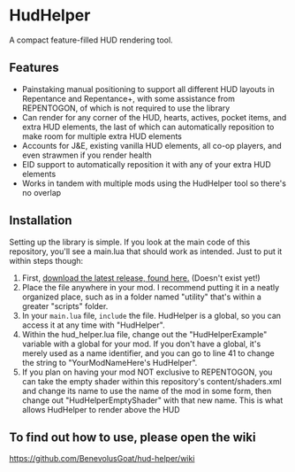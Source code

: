 # HudHelper
 A compact feature-filled HUD rendering tool.

## Features

- Painstaking manual positioning to support all different HUD layouts in Repentance and Repentance+, with some assistance from REPENTOGON, of which is not required to use the library
- Can render for any corner of the HUD, hearts, actives, pocket items, and extra HUD elements, the last of which can automatically reposition to make room for multiple extra HUD elements
- Accounts for J&E, existing vanilla HUD elements, all co-op players, and even strawmen if you render health
- EID support to automatically reposition it with any of your extra HUD elements
- Works in tandem with multiple mods using the HudHelper tool so there's no overlap

## Installation
Setting up the library is simple. If you look at the main code of this repository, you'll see a main.lua that should work as intended. Just to put it within steps though:
1. First, [download the latest release, found here.](https://github.com/BenevolusGoat/hud-helper/wiki/) (Doesn't exist yet!)
2. Place the file anywhere in your mod. I recommend putting it in a neatly organized place, such as in a folder named "utility" that's within a greater "scripts" folder.
3. In your `main.lua` file, `include` the file. HudHelper is a global, so you can access it at any time with "HudHelper".
4. Within the hud_helper.lua file, change out the "HudHelperExample" variable with a global for your mod. If you don't have a global, it's merely used as a name identifier, and you can go to line 41 to change the string to "YourModNameHere's HudHelper".
5. If you plan on having your mod NOT exclusive to REPENTOGON, you can take the empty shader within this repository's content/shaders.xml and change its name to use the name of the mod in some form, then change out "HudHelperEmptyShader" with that new name. This is what allows HudHelper to render above the HUD

## To find out how to use, please open the wiki
https://github.com/BenevolusGoat/hud-helper/wiki
